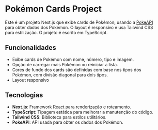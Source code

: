 # Pokémon Cards Project

Este é um projeto Next.js que exibe cards de Pokémon, usando a [PokeAPI](https://pokeapi.co/) para obter dados dos Pokémon. O layout é responsivo e usa Tailwind CSS para estilização. O projeto é escrito em TypeScript.

## Funcionalidades

- Exibe cards de Pokémon com nome, número, tipo e imagem.
- Opção de carregar mais Pokémon ou reiniciar a lista.
- Cores de fundo dos cards são definidas com base nos tipos dos Pokémon, com divisão diagonal para dois tipos.
- Layout responsivo

## Tecnologias

- **Next.js**: Framework React para renderização e roteamento.
- **TypeScript**: Tipagem estática para melhorar a manutenção do código.
- **Tailwind CSS**: Biblioteca para estilos utilitários.
- **PokeAPI**: API usada para obter os dados dos Pokémon.

